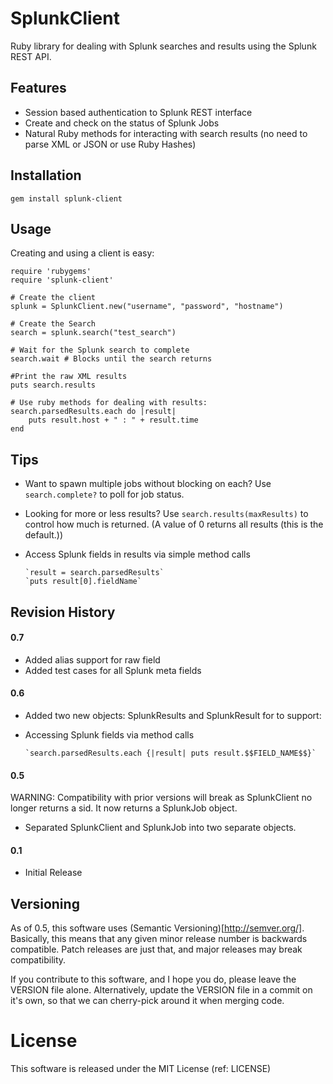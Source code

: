 # SplunkClient

Ruby library for dealing with Splunk searches and results using the Splunk REST API.

## Features

* Session based authentication to Splunk REST interface
* Create and check on the status of Splunk Jobs
* Natural Ruby methods for interacting with search results (no need to parse XML or JSON or use Ruby Hashes)

## Installation

	gem install splunk-client

## Usage

Creating and using a client is easy:

	require 'rubygems' 
	require 'splunk-client'

	# Create the client
	splunk = SplunkClient.new("username", "password", "hostname")

	# Create the Search
	search = splunk.search("test_search")

	# Wait for the Splunk search to complete
	search.wait # Blocks until the search returns

	#Print the raw XML results 
	puts search.results

	# Use ruby methods for dealing with results:
	search.parsedResults.each do |result|
		puts result.host + " : " + result.time
	end

## Tips

* Want to spawn multiple jobs without blocking on each? Use `search.complete?` to poll for job status. 

* Looking for more or less results? Use `search.results(maxResults)` to control how much is returned. (A value of 0 returns all results (this is the default.))

* Access Splunk fields in results via simple method calls

      `result = search.parsedResults`
      `puts result[0].fieldName`


## Revision History

#### 0.7

* Added alias support for raw field 
* Added test cases for all Splunk meta fields

#### 0.6

* Added two new objects: SplunkResults and SplunkResult for to support:
* Accessing Splunk fields via method calls

    
      `search.parsedResults.each {|result| puts result.$$FIELD_NAME$$}`



#### 0.5
WARNING: Compatibility with prior versions will break as SplunkClient no longer returns a sid. It now returns a SplunkJob object.

* Separated SplunkClient and SplunkJob into two separate objects. 

#### 0.1

* Initial Release


## Versioning

As of 0.5, this software uses (Semantic Versioning)[http://semver.org/]. Basically, this means that any given minor release number is backwards compatible. Patch releases are just that, and major releases may break compatibility. 

If you contribute to this software, and I hope you do, please leave the VERSION file alone. Alternatively, update the VERSION file in a commit on it's own, so that we can cherry-pick around it when merging code. 

# License

This software is released under the MIT License (ref: LICENSE) 